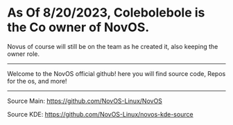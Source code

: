# As Of 8/20/2023, Colebolebole is the Co owner of NovOS. 

Novus of course will still be on the team as he created it, also keeping the owner role.


---

Welcome to the NovOS official github! here you will find source code, Repos for the os, and more!

---

Source Main: https://github.com/NovOS-Linux/NovOS

Source KDE: https://github.com/NovOS-Linux/novos-kde-source
